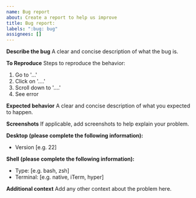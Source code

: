 ```yaml
---
name: Bug report
about: Create a report to help us improve
title: Bug report: 
labels: ":bug: bug"
assignees: []
---
```


**Describe the bug**
A clear and concise description of what the bug is.

**To Reproduce**
Steps to reproduce the behavior:
1. Go to '...'
2. Click on '....'
3. Scroll down to '....'
4. See error

**Expected behavior**
A clear and concise description of what you expected to happen.

**Screenshots**
If applicable, add screenshots to help explain your problem.

**Desktop (please complete the following information):**
 - Version [e.g. 22]


**Shell (please complete the following information):**
 - Type: [e.g. bash, zsh]
 - Terminal: [e.g. native, iTerm, hyper]

**Additional context**
Add any other context about the problem here.
